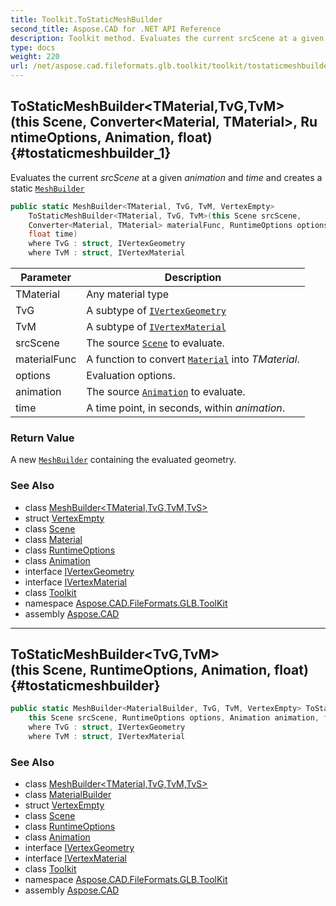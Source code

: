 ```yaml
---
title: Toolkit.ToStaticMeshBuilder
second_title: Aspose.CAD for .NET API Reference
description: Toolkit method. Evaluates the current srcScene at a given animation and time and creates a static MeshBuilder
type: docs
weight: 220
url: /net/aspose.cad.fileformats.glb.toolkit/toolkit/tostaticmeshbuilder/
---
```

## ToStaticMeshBuilder&lt;TMaterial,TvG,TvM&gt;(this Scene, Converter&lt;Material, TMaterial&gt;, RuntimeOptions, Animation, float) {#tostaticmeshbuilder_1}

Evaluates the current *srcScene* at a given *animation* and *time* and creates a static [`MeshBuilder`](../../../aspose.cad.fileformats.glb.geometry/meshbuilder-4/)

```csharp
public static MeshBuilder<TMaterial, TvG, TvM, VertexEmpty> 
    ToStaticMeshBuilder<TMaterial, TvG, TvM>(this Scene srcScene, 
    Converter<Material, TMaterial> materialFunc, RuntimeOptions options, Animation animation, 
    float time)
    where TvG : struct, IVertexGeometry
    where TvM : struct, IVertexMaterial
```

| Parameter | Description |
| --- | --- |
| TMaterial | Any material type |
| TvG | A subtype of [`IVertexGeometry`](../../../aspose.cad.fileformats.glb.geometry.vertextypes/ivertexgeometry/) |
| TvM | A subtype of [`IVertexMaterial`](../../../aspose.cad.fileformats.glb.geometry.vertextypes/ivertexmaterial/) |
| srcScene | The source [`Scene`](../../../aspose.cad.fileformats.glb/scene/) to evaluate. |
| materialFunc | A function to convert [`Material`](../../../aspose.cad.fileformats.glb/material/) into *TMaterial*. |
| options | Evaluation options. |
| animation | The source [`Animation`](../../../aspose.cad.fileformats.glb/animation/) to evaluate. |
| time | A time point, in seconds, within *animation*. |

### Return Value

A new [`MeshBuilder`](../../../aspose.cad.fileformats.glb.geometry/meshbuilder-4/) containing the evaluated geometry.

### See Also

* class [MeshBuilder&lt;TMaterial,TvG,TvM,TvS&gt;](../../../aspose.cad.fileformats.glb.geometry/meshbuilder-4/)
* struct [VertexEmpty](../../../aspose.cad.fileformats.glb.geometry.vertextypes/vertexempty/)
* class [Scene](../../../aspose.cad.fileformats.glb/scene/)
* class [Material](../../../aspose.cad.fileformats.glb/material/)
* class [RuntimeOptions](../../../aspose.cad.fileformats.glb.runtime/runtimeoptions/)
* class [Animation](../../../aspose.cad.fileformats.glb/animation/)
* interface [IVertexGeometry](../../../aspose.cad.fileformats.glb.geometry.vertextypes/ivertexgeometry/)
* interface [IVertexMaterial](../../../aspose.cad.fileformats.glb.geometry.vertextypes/ivertexmaterial/)
* class [Toolkit](../)
* namespace [Aspose.CAD.FileFormats.GLB.ToolKit](../../toolkit/)
* assembly [Aspose.CAD](../../../)

---

## ToStaticMeshBuilder&lt;TvG,TvM&gt;(this Scene, RuntimeOptions, Animation, float) {#tostaticmeshbuilder}

```csharp
public static MeshBuilder<MaterialBuilder, TvG, TvM, VertexEmpty> ToStaticMeshBuilder<TvG, TvM>(
    this Scene srcScene, RuntimeOptions options, Animation animation, float time)
    where TvG : struct, IVertexGeometry
    where TvM : struct, IVertexMaterial
```

### See Also

* class [MeshBuilder&lt;TMaterial,TvG,TvM,TvS&gt;](../../../aspose.cad.fileformats.glb.geometry/meshbuilder-4/)
* class [MaterialBuilder](../../../aspose.cad.fileformats.glb.materials/materialbuilder/)
* struct [VertexEmpty](../../../aspose.cad.fileformats.glb.geometry.vertextypes/vertexempty/)
* class [Scene](../../../aspose.cad.fileformats.glb/scene/)
* class [RuntimeOptions](../../../aspose.cad.fileformats.glb.runtime/runtimeoptions/)
* class [Animation](../../../aspose.cad.fileformats.glb/animation/)
* interface [IVertexGeometry](../../../aspose.cad.fileformats.glb.geometry.vertextypes/ivertexgeometry/)
* interface [IVertexMaterial](../../../aspose.cad.fileformats.glb.geometry.vertextypes/ivertexmaterial/)
* class [Toolkit](../)
* namespace [Aspose.CAD.FileFormats.GLB.ToolKit](../../toolkit/)
* assembly [Aspose.CAD](../../../)


